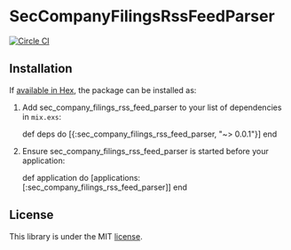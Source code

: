 # SecCompanyFilingsRssFeedParser

[![Circle CI](https://circleci.com/gh/vikram7/sec_company_filings_rss_feed_parser.svg?style=svg)](https://circleci.com/gh/vikram7/sec_company_filings_rss_feed_parser)

## Installation

If [available in Hex](https://hex.pm/docs/publish), the package can be installed as:

  1. Add sec_company_filings_rss_feed_parser to your list of dependencies in `mix.exs`:

        def deps do
          [{:sec_company_filings_rss_feed_parser, "~> 0.0.1"}]
        end

  2. Ensure sec_company_filings_rss_feed_parser is started before your application:

        def application do
          [applications: [:sec_company_filings_rss_feed_parser]]
        end

## License

This library is under the MIT [license](LICENSE.md).
